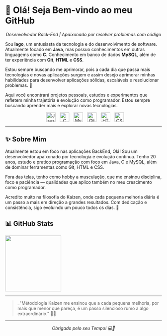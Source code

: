 # 👋 Olá! Seja Bem-vindo ao meu GitHub
<p align="center"><i>Desenvolvedor Back-End | Apaixonado por resolver problemas com código</i></p>

Sou **Iago**, um entusiasta da tecnologia e do desenvolvimento de software. Atualmente focado em **Java**, mas possuo conhecimentos em outras linguagems como **C**. Conhecimento em banco de dados **MySQL**, além de ter experiência com **Git**, **HTML** e **CSS**.

Estou sempre buscando me aprimorar, pois a cada dia que passa mais tecnologias e novas aplicações surgem e assim desejo aprimorar minhas habilidades para desenvolver aplicações sólidas, escaláveis e resolucionar problemas. 🚀

Aqui você encontrará projetos pessoais, estudos e experimentos que refletem minha trajetória e evolução como programador. Estou sempre buscando aprender mais e explorar novas tecnologias.



<div align="center">
  <img src="https://cdn.jsdelivr.net/gh/devicons/devicon/icons/java/java-original.svg" title="Java" height="30" style="vertical-align: middle; margin-left: 10px;" />
  <img src="https://cdn.jsdelivr.net/gh/devicons/devicon/icons/c/c-original.svg" title="C" height="30" style="vertical-align: middle; margin-left: 10px;" />
  <img src="https://cdn.jsdelivr.net/gh/devicons/devicon/icons/mysql/mysql-original.svg" title="MySQL" height="30" style="vertical-align: middle; margin-left: 10px;" />
  <img src="https://cdn.jsdelivr.net/gh/devicons/devicon/icons/git/git-original.svg" title="Git" height="30" style="vertical-align: middle; margin-left: 10px;" />
  <img src="https://cdn.jsdelivr.net/gh/devicons/devicon/icons/html5/html5-original.svg" title="HTML5" height="30" style="vertical-align: middle; margin-left: 10px;" />
  <img src="https://cdn.jsdelivr.net/gh/devicons/devicon/icons/css3/css3-original.svg" title="CSS3" height="30" style="vertical-align: middle; margin-left: 10px;" />
</div>

---

## ✨ Sobre Mim

Atualmente estou em foco nas aplicações BackEnd, Olá! Sou um desenvolvedor apaixonado por tecnologia e evolução contínua. Tenho 20 anos, estudo e pratico programação com foco em Java, C e MySQL, além de dominar ferramentas como Git, HTML e CSS.

Fora das telas, tenho como hobby a musculação, que me ensinou disciplina, foco e paciência — qualidades que aplico também no meu crescimento como programador.

Acredito muito na filosofia do Kaizen, onde cada pequena melhoria diária é um passo a mais em direção a grandes resultados. Com dedicação e consistência, sigo evoluindo um pouco todos os dias. 🚀



## 📊 GitHub Stats

<div align="left">
  <img src="https://github-readme-stats.vercel.app/api/top-langs?username=iagoLMS&layout=compact&langs_count=6&theme=dark&hide_border=false" height="180" />
</div>

---

> _"Métodologia Kaizen me ensinou que a cada pequena melhoria, por mais que menor que pareça, é um passo silencioso rumo a algo extraordinário." 🌱✨

---

<p align="center"><i>Obrigado pelo seu Tempo! 💻💙</i></p>

